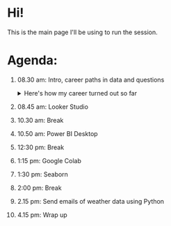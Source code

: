 # Hi!

This is the main page I'll be using to run the session.

# Agenda:

1. 08.30 am: Intro, career paths in data and questions

    <details>
      <summary>Here's how my career turned out so far</summary>
        1. Studied Mathematics at National University of Singapore, [then](https://docs.google.com/presentation/d/1g-RFjnOMvLeoSHirN7lx_DZPyi4jkm-zmW4raDB9hy4/edit?usp=sharing)...
    </details>

1. 08.45 am: Looker Studio
4. 10.30 am: Break
5. 10.50 am: Power BI Desktop
6. 12:30 pm: Break
7. 1:15 pm: Google Colab
8. 1:30 pm: Seaborn
9. 2:00 pm: Break
10. 2.15 pm: Send emails of weather data using Python
11. 4.15 pm: Wrap up
